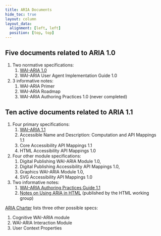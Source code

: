 ```yaml
---
title: ARIA Documents
hide_toc: true
layout: column
layout_data:
  alignment: [left, left]
  position: [top, top]
---
```


## Five documents related to ARIA 1.0

1. Two  normative specifications: 
    1. [WAI-ARIA 1.0][aria10]
    2. WAI-ARIA User Agent Implementation Guide 1.0
2. 3 informative notes:
    1. WAI-ARIA Primer
    2. WAI-ARIA Roadmap
    3. WAI-ARIA Authoring Practices 1.0 (never completed)

###

## Ten active documents related to ARIA 1.1

1. Four primary specifications:
    1. [WAI-ARIA 1.1][aria11]
    2. Accessible Name and Description: Computation and API Mappings 1.1
    3. Core Accessibility API Mappings 1.1
    4. HTML Accessibility API Mappings 1.0
2. Four other module specifications:
    1. Digital Publishing WAI-ARIA Module 1.0,
    2. Digital Publishing Accessibility API Mappings 1.0,
    3. Graphics WAI-ARIA Module 1.0,
    4. SVG Accessibility API Mappings 1.0
3. Two informative notes:
    1. [WAI-ARIA Authoring Practices Guide 1.1][APG11]
    2. [Notes on Using ARIA in HTML][using] (published by the HTML working group)

[ARIA Charter][charter] lists three other possible specs:
1. Cognitive WAI-ARIA module
2. WAI-ARIA Interaction Module
3. User Context Properties

[aria10]: https://www.w3.org/TR/wai-aria/
[aria11]: http://www.w3.org/TR/wai-aria-1.1/
[APG11]: https://w3c.github.io/aria-practices/ 
[using]: http://w3c.github.io/aria-in-html/
[charter]: https://www.w3.org/2015/10/aria-charter.html
